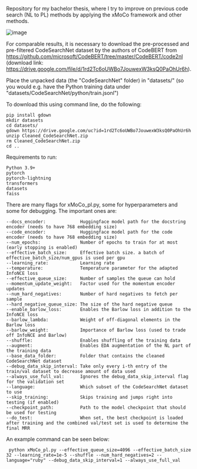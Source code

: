 Repository for my bachelor thesis, where I try to improve on previous code search (NL to PL) methods by applying the xMoCo framework and other methods.

![image](https://user-images.githubusercontent.com/87820315/132730082-bfb976d2-7aae-40ed-b7eb-59c4790f2abd.png)


For comparable results, it is necessary to download the pre-processed and pre-filtered CodeSearchNet dataset by the authors of CodeBERT from https://github.com/microsoft/CodeBERT/tree/master/CodeBERT/code2nl (download link: https://drive.google.com/file/d/1rd2Tc6oUWBo7JouwexW3ksQ0PaOhUr6h).

Place the unpacked data (the "CodeSearchNet" folder) in "datasets/" (so you would e.g. have the Python training data under "datasets/CodeSearchNet/python/train.jsonl")

To download this using command line, do the following:

    pip install gdown
    mkdir datasets
    cd datasets/
    gdown https://drive.google.com/uc?id=1rd2Tc6oUWBo7JouwexW3ksQ0PaOhUr6h
    unzip Cleaned_CodeSearchNet.zip
    rm Cleaned_CodeSearchNet.zip
    cd ..

Requirements to run:

    Python 3.9+
    pytorch
    pytorch-lightning
    transformers
    datasets
    faiss

There are many flags for xMoCo_pl.py, some for hyperparameters and some for debugging. The important ones are:

    --docs_encoder:             Huggingface model path for the docstring encoder (needs to have 768 embedding size)
    --code_encoder:             Huggingface model path for the code encoder (needs to have 768 embedding size)
    --num_epochs:               Number of epochs to train for at most (early stopping is enabled)
    --effective_batch_size:     Effective batch size. a batch of effective_batch_size/num_gpus is used per gpu
    --learning_rate:            Learning rate
    --temperature:              Temperature parameter for the adapted InfoNCE loss
    --effective_queue_size:     Number of samples the queue can hold
    --momentum_update_weight:   Factor used for the momentum encoder updates
    --num_hard_negatives:       Number of hard negatives to fetch per sample
    --hard_negative_queue_size: The size of the hard negative queue
    --enable_barlow_loss:       Enables the Barlow loss in addition to the InfoNCE loss
    --barlow_lambda:            Weight of off-diagonal elements in the Barlow loss
    --barlow_weight:            Importance of Barlow loss (used to trade off InfoNCE and Barlow)
    --shuffle:                  Enables shuffling of the training data
    --augment:                  Enables EDA augmentation of the NL part of the training data
    --base_data_folder:         Folder that contains the cleaned CodeSearchNet dataset
    --debug_data_skip_interval: Take only every i-th entry of the train/val dataset to decrease amount of data used
    --always_use_full_val:      Ignores the debug_data_skip_interval flag for the validation set
    --language:                 Which subset of the CodeSearchNet dataset to use
    --skip_training:            Skips training and jumps right into testing (if enabled)
    --checkpoint_path:          Path to the model checkpoint that should be used for testing
    --do_test:                  When set, the best checkpoint is loaded after training and the combined val/test set is used to determine the final MRR

An example command can be seen below:

     python xMoCo_pl.py --effective_queue_size=4096 --effective_batch_size 32 --learning_rate=1e-5 --shuffle --num_hard_negatives=2 --language="ruby" --debug_data_skip_interval=1 --always_use_full_val 

   

